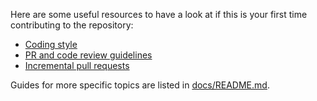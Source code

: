 <!--
This files is automatically linked to by GitHub – be careful if moving or renaming it. 

See https://help.github.com/en/articles/setting-guidelines-for-repository-contributors 
for more details. 
-->

Here are some useful resources to have a look at if this is your first time contributing to the repository:

* [Coding style](./Coding&#32;style.md)
* [PR and code review guidelines](./Code&#32;review&#32;guidelines.md)
* [Incremental pull requests](./Incremental&#32;Pull&#32;Requests.md)

Guides for more specific topics are listed in [docs/README.md](./README.md). 
